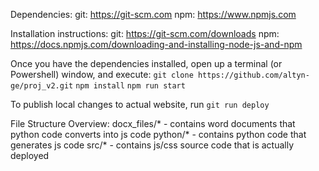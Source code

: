 Dependencies:
    git: https://git-scm.com
    npm: https://www.npmjs.com

Installation instructions:
    git: https://git-scm.com/downloads
    npm: https://docs.npmjs.com/downloading-and-installing-node-js-and-npm

Once you have the dependencies installed, open up a terminal (or Powershell) window, and execute:
    `git clone https://github.com/altyn-ge/proj_v2.git`
    `npm install`
    `npm run start`

To publish local changes to actual website, run
    `git run deploy`

File Structure Overview:
    docx_files/* - contains word documents that python code converts into js code
    python/* - contains python code that generates js code
    src/* - contains js/css source code that is actually deployed